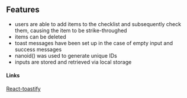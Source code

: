 ## Features

- users are able to add items to the checklist and subsequently check them, causing the item to be strike-throughed
- items can be deleted
- toast messages have been set up in the case of empty input and success messages
- nanoid() was used to generate unique IDs
- inputs are stored and retrieved via local storage

#### Links

[React-toastify](https://fkhadra.github.io/react-toastify/introduction/)
